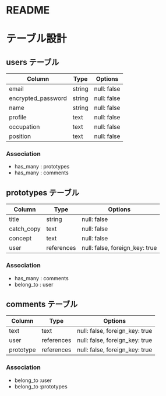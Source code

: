 # README

# テーブル設計

## users テーブル

| Column             | Type   | Options     |
| ------------------ | ------ | ----------- |
| email              | string | null: false |
| encrypted_password | string | null: false |
| name               | string | null: false |
| profile            | text   | null: false |
| occupation         | text   | null: false |
| position           | text   | null: false |

### Association

- has_many : prototypes
- has_many : comments

## prototypes テーブル

| Column     | Type       | Options                        |
| ---------- | ---------- | ------------------------------ |
| title      | string     | null: false                    |
| catch_copy | text       | null: false                    |
| concept    | text       | null: false                    |
| user       | references | null: false, foreign_key: true |

### Association

- has_many : comments
- belong_to : user

## comments テーブル

| Column    | Type       | Options                        |
| --------- | ---------- | ------------------------------ |
| text      | text       | null: false, foreign_key: true |
| user      | references | null: false, foreign_key: true |
| prototype | references | null: false, foreign_key: true |

### Association

- belong_to :user
- belong_to :prototypes